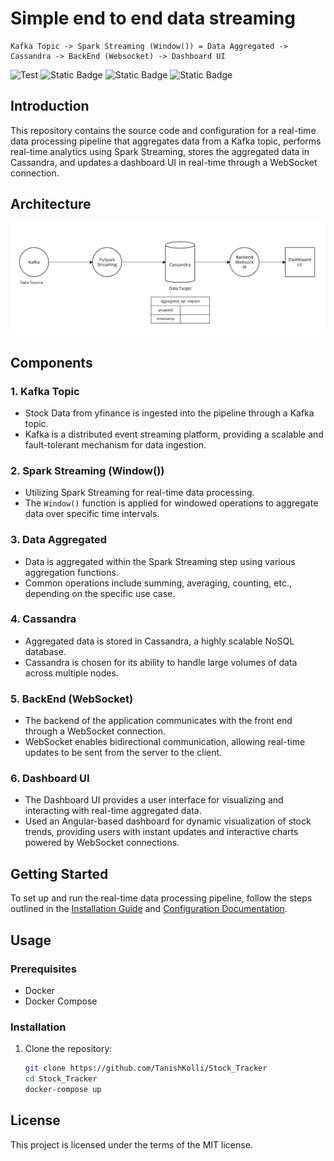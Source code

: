 
# Simple end to end data streaming
    Kafka Topic -> Spark Streaming (Window()) = Data Aggregated -> Cassandra -> BackEnd (Websocket) -> Dashboard UI
<p>
	<a  target="_blank">
			<img src="https://github.com/tiangolo/fastapi/workflows/Test/badge.svg?event=push&branch=master" alt="Test">
	</a>
	<a ><img alt="Static Badge" src="https://img.shields.io/badge/docker-supported-brightgreen?logo=docker"></a>
	<a ><img alt="Static Badge" src="https://img.shields.io/badge/kubernetes-processing-red?logo=kubernetes"></a>
	<a><img alt="Static Badge" <img alt="Static Badge" src="https://img.shields.io/badge/golang-1.20-brightgreen?logo=go"></a>
</p>

## Introduction

This repository contains the source code and configuration for a real-time data processing pipeline that aggregates data from a Kafka topic, performs real-time analytics using Spark Streaming, stores the aggregated data in Cassandra, and updates a dashboard UI in real-time through a WebSocket connection.

## Architecture

![Architecture](./docs/architecture.png)

## Components

### 1. Kafka Topic

- Stock Data from yfinance is ingested into the pipeline through a Kafka topic.
- Kafka is a distributed event streaming platform, providing a scalable and fault-tolerant mechanism for data ingestion.

### 2. Spark Streaming (Window())

- Utilizing Spark Streaming for real-time data processing.
- The `Window()` function is applied for windowed operations to aggregate data over specific time intervals.

### 3. Data Aggregated

- Data is aggregated within the Spark Streaming step using various aggregation functions.
- Common operations include summing, averaging, counting, etc., depending on the specific use case.

### 4. Cassandra

- Aggregated data is stored in Cassandra, a highly scalable NoSQL database.
- Cassandra is chosen for its ability to handle large volumes of data across multiple nodes.

### 5. BackEnd (WebSocket)

- The backend of the application communicates with the front end through a WebSocket connection.
- WebSocket enables bidirectional communication, allowing real-time updates to be sent from the server to the client.

### 6. Dashboard UI

- The Dashboard UI provides a user interface for visualizing and interacting with real-time aggregated data.
- Used an Angular-based dashboard for dynamic visualization of stock trends, providing users with instant updates and interactive charts powered by WebSocket connections.

## Getting Started

To set up and run the real-time data processing pipeline, follow the steps outlined in the [Installation Guide](#) and [Configuration Documentation](#).

## Usage

### Prerequisites

- Docker
- Docker Compose

### Installation

1. Clone the repository:

   ```bash
   git clone https://github.com/TanishKolli/Stock_Tracker
   cd Stock_Tracker
   docker-compose up


## License

This project is licensed under the terms of the MIT license.
